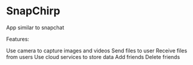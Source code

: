 SnapChirp
=========
App similar to snapchat

Features:

Use camera to capture images and videos Send files to user
Receive files from users 
Use cloud services to store data 
Add friends 
Delete friends
